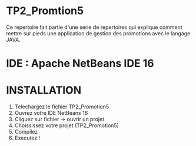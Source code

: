 # TP2_Promtion5
Ce repertoire fait partie d'une serie de repertoires qui explique comment mettre sur pieds une application de gestion des promotions avec le langage JAVA.

# IDE : Apache NetBeans IDE 16

# INSTALLATION

1. Telechargez le fichier TP2_Promotion5
2. Ouvrez votre IDE NetBeans 16
3. Cliquez sur fichier -> ouvrir un projet
4. Choississez votre projet (TP2_Promotion5)
5. Compilez
6. Executez !



